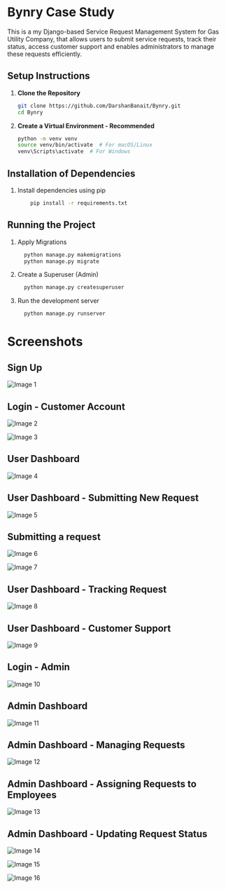 # Bynry Case Study

This is a my Django-based Service Request Management System for Gas Utility Company, that allows users to submit service requests, track their status, access customer support and enables administrators to manage these requests efficiently.
  
## Setup Instructions

1. **Clone the Repository**
   ```bash
   git clone https://github.com/DarshanBanait/Bynry.git
   cd Bynry
2. **Create a Virtual Environment - Recommended**
   ```bash
   python -m venv venv
   source venv/bin/activate  # For macOS/Linux
   venv\Scripts\activate  # For Windows

## Installation of Dependencies

1. Install dependencies using pip
   ```bash
       pip install -r requirements.txt
   
## Running the Project

1. Apply Migrations
   ```bash
     python manage.py makemigrations
     python manage.py migrate

2. Create a Superuser (Admin)
   ```bash
     python manage.py createsuperuser

3. Run the development server
   ```bash
     python manage.py runserver
# Screenshots

## Sign Up
![Image 1](images/image1.png)


## Login - Customer Account
![Image 2](images/image2.png)


![Image 3](images/image3.png)


## User Dashboard
![Image 4](images/image4.png)


## User Dashboard - Submitting New Request 
![Image 5](images/image5.png)


## Submitting a request
![Image 6](images/image6.png)


![Image 7](images/image7.png)


## User Dashboard - Tracking Request
![Image 8](images/image8.png)


## User Dashboard - Customer Support
![Image 9](images/image9.png)


## Login - Admin
![Image 10](images/image10.png)


## Admin Dashboard
![Image 11](images/image11.png)


## Admin Dashboard - Managing Requests
![Image 12](images/image12.png)


## Admin Dashboard - Assigning Requests to Employees
![Image 13](images/image13.png)


## Admin Dashboard - Updating Request Status
![Image 14](images/image14.png)


![Image 15](images/image15.png)


![Image 16](images/image16.png)

